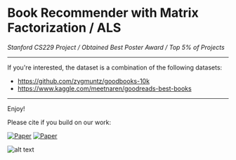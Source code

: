 # Book Recommender with Matrix Factorization / ALS
*Stanford CS229 Project / Obtained Best Poster Award / Top 5% of Projects*

----

If you're interested, the dataset is a combination of the following datasets:
* https://github.com/zygmuntz/goodbooks-10k
* https://www.kaggle.com/meetnaren/goodreads-best-books 

----

Enjoy!

Please cite if you build on our work:


[![Paper](https://img.shields.io/badge/paper-stanford-blue)](http://cs229.stanford.edu/proj2019aut/data/manual/book.pdf)
[![Paper](https://img.shields.io/badge/award-best%20poster-brightgreen)](http://cs229.stanford.edu/proj2019aut/data/assignment_308875_raw/26478633.pdf)
<!--
* Paper: http://cs229.stanford.edu/proj2019aut/data/manual/book.pdf
* Poster: http://cs229.stanford.edu/proj2019aut/data/assignment_308875_raw/26478633.pdf
-->

![alt text](https://github.com/cecileloge/cs229-RecoBook/blob/master/Poster.png?raw=true)
